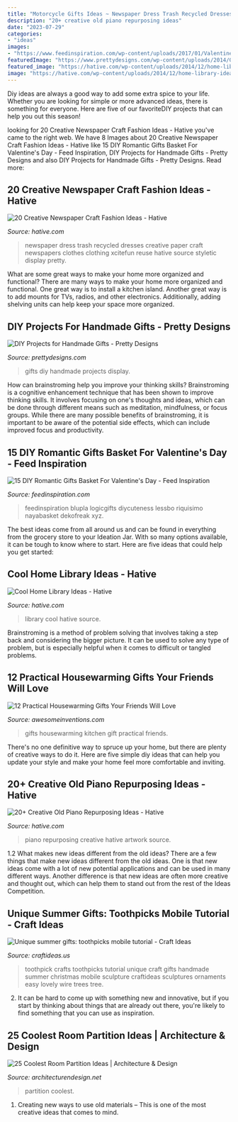 ```yaml
---
title: "Motorcycle Gifts Ideas ~ Newspaper Dress Trash Recycled Dresses Creative Paper Craft Newspapers Clothes Clothing Xcitefun Reuse Hative Source Styletic Display Pretty"
description: "20+ creative old piano repurposing ideas"
date: "2023-07-29"
categories:
- "ideas"
images:
- "https://www.feedinspiration.com/wp-content/uploads/2017/01/Valentines-Day-gift-basket-for-boyfriend.jpg"
featuredImage: "https://www.prettydesigns.com/wp-content/uploads/2014/07/Photo-Display.jpg"
featured_image: "https://hative.com/wp-content/uploads/2014/12/home-library-ideas/12-cool-home-library-ideas.jpg"
image: "https://hative.com/wp-content/uploads/2014/12/home-library-ideas/12-cool-home-library-ideas.jpg"
---
```



Diy ideas are always a good way to add some extra spice to your life. Whether you are looking for simple or more advanced ideas, there is something for everyone. Here are five of our favoriteDIY projects that can help you out this season!

	

		
looking for 20 Creative Newspaper Craft Fashion Ideas - Hative you've came to the right web. We have 8 Images about 20 Creative Newspaper Craft Fashion Ideas - Hative like 15 DIY Romantic Gifts Basket For Valentine&#039;s Day - Feed Inspiration, DIY Projects for Handmade Gifts - Pretty Designs and also DIY Projects for Handmade Gifts - Pretty Designs. Read more:
		
    
## 20 Creative Newspaper Craft Fashion Ideas - Hative

<img loading=lazy src="https://hative.com/wp-content/uploads/2014/10/newspaper-craft-fashion-ideas/15-creative-newspaper-craft-fashion-ideas.jpg" onerror="this.onerror=null;this.src='https://tse4.mm.bing.net/th?id=OIP.IejDamsUQNQSrqNCzMfXuQHaKo&amp;pid=15.1';" alt="20 Creative Newspaper Craft Fashion Ideas - Hative">

_Source: hative.com_

>newspaper dress trash recycled dresses creative paper craft newspapers clothes clothing xcitefun reuse hative source styletic display pretty. 

	

What are some great ways to make your home more organized and functional?
There are many ways to make your home more organized and functional. One great way is to install a kitchen island. Another great way is to add mounts for TVs, radios, and other electronics. Additionally, adding shelving units can help keep your space more organized.

    
## DIY Projects For Handmade Gifts - Pretty Designs

<img loading=lazy src="https://www.prettydesigns.com/wp-content/uploads/2014/07/Photo-Display.jpg" onerror="this.onerror=null;this.src='https://tse1.mm.bing.net/th?id=OIP.QHXW6PI1VmLDhq8AkHnTMwAAAA&amp;pid=15.1';" alt="DIY Projects for Handmade Gifts - Pretty Designs">

_Source: prettydesigns.com_

>gifts diy handmade projects display. 

	

How can brainstroming help you improve your thinking skills?
Brainstroming is a cognitive enhancement technique that has been shown to improve thinking skills. It involves focusing on one's thoughts and ideas, which can be done through different means such as meditation, mindfulness, or focus groups. While there are many possible benefits of brainstroming, it is important to be aware of the potential side effects, which can include improved focus and productivity.

    
## 15 DIY Romantic Gifts Basket For Valentine&#039;s Day - Feed Inspiration

<img loading=lazy src="https://www.feedinspiration.com/wp-content/uploads/2017/01/Valentines-Day-gift-basket-for-boyfriend.jpg" onerror="this.onerror=null;this.src='https://tse4.mm.bing.net/th?id=OIP.uAewlCVmQp8x1VdbcWtqEQHaNJ&amp;pid=15.1';" alt="15 DIY Romantic Gifts Basket For Valentine&#039;s Day - Feed Inspiration">

_Source: feedinspiration.com_

>feedinspiration blupla logicgifts diycuteness lessbo riquisimo nayabasket dekofreak xyz. 

	

The best ideas come from all around us and can be found in everything from the grocery store to your Ideation Jar. With so many options available, it can be tough to know where to start. Here are five ideas that could help you get started: 

    
## Cool Home Library Ideas - Hative

<img loading=lazy src="https://hative.com/wp-content/uploads/2014/12/home-library-ideas/12-cool-home-library-ideas.jpg" onerror="this.onerror=null;this.src='https://tse4.mm.bing.net/th?id=OIP.2nVhM5U9xv3kS-5WJfDAmQHaKM&amp;pid=15.1';" alt="Cool Home Library Ideas - Hative">

_Source: hative.com_

>library cool hative source. 

	

Brainstroming is a method of problem solving that involves taking a step back and considering the bigger picture. It can be used to solve any type of problem, but is especially helpful when it comes to difficult or tangled problems.

    
## 12 Practical Housewarming Gifts Your Friends Will Love

<img loading=lazy src="http://www.awesomeinventions.com/wp-content/uploads/2015/09/kitchen-gift-set.jpg" onerror="this.onerror=null;this.src='https://tse3.mm.bing.net/th?id=OIP.8htaAxXBqMX7huTJ_0MRiAHaMO&amp;pid=15.1';" alt="12 Practical Housewarming Gifts Your Friends Will Love">

_Source: awesomeinventions.com_

>gifts housewarming kitchen gift practical friends. 

	

There's no one definitive way to spruce up your home, but there are plenty of creative ways to do it. Here are five simple diy ideas that can help you update your style and make your home feel more comfortable and inviting.

    
## 20+ Creative Old Piano Repurposing Ideas - Hative

<img loading=lazy src="https://hative.com/wp-content/uploads/2015/03/piano-repurposing-ideas/11-creative-old-piano-repurposing-ideas.jpg" onerror="this.onerror=null;this.src='https://tse4.mm.bing.net/th?id=OIP.mAqNnoQlo4OU2jQxl7SVZwHaJ4&amp;pid=15.1';" alt="20+ Creative Old Piano Repurposing Ideas - Hative">

_Source: hative.com_

>piano repurposing creative hative artwork source. 

	

1.2 What makes new ideas different from the old ideas?
There are a few things that make new ideas different from the old ideas. One is that new ideas come with a lot of new potential applications and can be used in many different ways. Another difference is that new ideas are often more creative and thought out, which can help them to stand out from the rest of the Ideas Competition.

    
## Unique Summer Gifts: Toothpicks Mobile Tutorial - Craft Ideas

<img loading=lazy src="http://www.craftideas.us/wp-content/uploads/2012/10/handmade-crafts.jpg" onerror="this.onerror=null;this.src='https://tse3.mm.bing.net/th?id=OIP.kkOISHj8R5G5xdfmPxhQiAHaJ4&amp;pid=15.1';" alt="Unique summer gifts: toothpicks mobile tutorial - Craft Ideas">

_Source: craftideas.us_

>toothpick crafts toothpicks tutorial unique craft gifts handmade summer christmas mobile sculpture craftideas sculptures ornaments easy lovely wire trees tree. 

	

2. It can be hard to come up with something new and innovative, but if you start by thinking about things that are already out there, you're likely to find something that you can use as inspiration. 

    
## 25 Coolest Room Partition Ideas | Architecture &amp; Design

<img loading=lazy src="https://cdn.architecturendesign.net/wp-content/uploads/2014/08/951.jpg" onerror="this.onerror=null;this.src='https://tse1.mm.bing.net/th?id=OIP.l6uPWvwx0ulWGilhQm37mgHaLK&amp;pid=15.1';" alt="25 Coolest Room Partition Ideas | Architecture &amp; Design">

_Source: architecturendesign.net_

>partition coolest. 

	

1. Creating new ways to use old materials – This is one of the most creative ideas that comes to mind.

